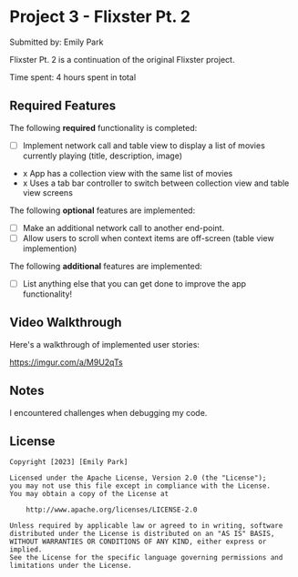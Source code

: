 # Project 3 - Flixster Pt. 2

Submitted by: Emily Park

Flixster Pt. 2 is a continuation of the original Flixster project.

Time spent: 4 hours spent in total

## Required Features

The following **required** functionality is completed:

- [ ] Implement network call and table view to display a list of movies currently playing (title, description, image)
- x App has a collection view with the same list of movies
- x Uses a tab bar controller to switch between collection view and table view screens
 
The following **optional** features are implemented:

- [ ] Make an additional network call to another end-point.	
- [ ] Allow users to scroll when context items are off-screen (table view implemention)

The following **additional** features are implemented:

- [ ] List anything else that you can get done to improve the app functionality!

## Video Walkthrough

Here's a walkthrough of implemented user stories:

https://imgur.com/a/M9U2qTs

## Notes

I encountered challenges when debugging my code.

## License

    Copyright [2023] [Emily Park]

    Licensed under the Apache License, Version 2.0 (the "License");
    you may not use this file except in compliance with the License.
    You may obtain a copy of the License at

        http://www.apache.org/licenses/LICENSE-2.0

    Unless required by applicable law or agreed to in writing, software
    distributed under the License is distributed on an "AS IS" BASIS,
    WITHOUT WARRANTIES OR CONDITIONS OF ANY KIND, either express or implied.
    See the License for the specific language governing permissions and
    limitations under the License.
